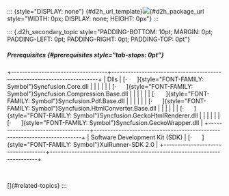 ::: {style="DISPLAY: none"}
[](ms-xhelp:///?Id=d2h_url_template){#d2h_url_template}![](!package_url!){#d2h_package_url style="WIDTH: 0px; DISPLAY: none; HEIGHT: 0px"}
:::

::: {.d2h_secondary_topic style="PADDING-BOTTOM: 10pt; MARGIN: 0pt; PADDING-LEFT: 0pt; PADDING-RIGHT: 0pt; PADDING-TOP: 0pt"}
##### Prerequisites {#prerequisites style="tab-stops: 0pt"}

+-----------------------------------+-------------------------------------------------------------------------+
| Dlls                              | [·      ]{style="FONT-FAMILY: Symbol"}Syncfusion.Core.dll               |
|                                   |                                                                         |
|                                   | [·      ]{style="FONT-FAMILY: Symbol"}Syncfusion.Compression.Base.dll   |
|                                   |                                                                         |
|                                   | [·      ]{style="FONT-FAMILY: Symbol"}Syncfusion.Pdf.Base.dll           |
|                                   |                                                                         |
|                                   | [·      ]{style="FONT-FAMILY: Symbol"}Syncfusion.HtmlConverter.Base.dll |
|                                   |                                                                         |
|                                   | [·      ]{style="FONT-FAMILY: Symbol"}Syncfusion.GeckoHtmlRenderer.dll  |
|                                   |                                                                         |
|                                   | [·      ]{style="FONT-FAMILY: Symbol"}Syncfusion.GeckoWrapper.dll       |
+-----------------------------------+-------------------------------------------------------------------------+
| Software Development Kit (SDK)    | [·      ]{style="FONT-FAMILY: Symbol"}XulRunner-SDK 2.0                 |
+-----------------------------------+-------------------------------------------------------------------------+

 

[]{#related-topics}
:::
